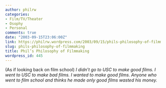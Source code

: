 ```yaml
---
author: philrw
categories:
- Film/TV/Theater
- Osophy
- Personal
comments: true
date: "2003-09-15T23:06:00Z"
link: https://philrw.wordpress.com/2003/09/15/phils-philosophy-of-filmmaking/
slug: phils-philosophy-of-filmmaking
title: Phil’s Philosophy of Filmmaking
wordpress_id: 445
---
```


(As if looking back on film school) _I didn’t go to USC to make good films. I went to USC to make bad films. I _wanted_ to make good films. Anyone who went to film school and thinks he made only good films wasted his money._




